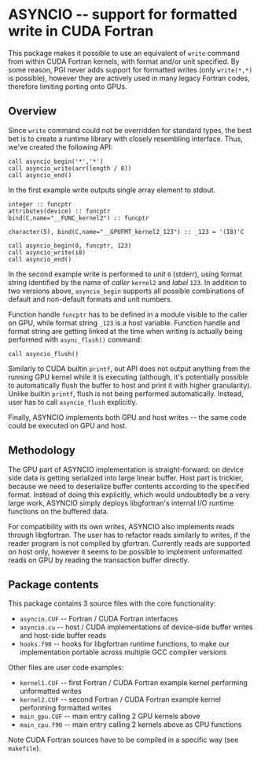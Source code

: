 # ASYNCIO -- support for formatted write in CUDA Fortran

This package makes it possible to use an equivalent of `write` command from within CUDA Fortran kernels, with format and/or unit specified. By some reason, PGI never adds support for formatted writes (only `write(*,*)` is possible), however they are actively used in many legacy Fortran codes, therefore limiting porting onto GPUs.

## Overview

Since `write` command could not be overridden for standard types, the best bet is to create a runtime library with closely resembling interface. Thus, we've created the following API:

```
call asyncio_begin('*','*')
call asyncio_write(arr(length / 8))
call asyncio_end()
```

In the first example write outputs single array element to stdout.

```
integer :: funcptr
attributes(device) :: funcptr
bind(C,name="__FUNC_kernel2") :: funcptr

character(5), bind(C,name="__GPUFMT_kernel2_123") :: _123 = '(I8)'C

call asyncio_begin(0, funcptr, 123)
call asyncio_write(i8)
call asyncio_end()
```

In the second example write is performed to *unit* `0` (stderr), using format string identified by the name of *caller* `kernel2` and *label* `123`. In addition to two versions above, `asyncio_begin` supports all possible combinations of default and non-default formats and unit numbers.

Function handle `funcptr` has to be defined in a module visible to the caller on GPU, while format string `_123` is a host variable. Function handle and format string are getting linked at the time when writing is actually being performed with `async_flush()` command:

```
call asyncio_flush()
```

Similarly to CUDA builtin `printf`, out API does not output anything from the running GPU kernel while it is executing (although, it's potentially possible to automatically flush the buffer to host and print it with higher granularity). Unlike builtin `printf`, flush is not being performed automatically. Instead, user has to call `asyncio_flush` explicitly.

Finally, ASYNCIO implements both GPU and host writes -- the same code could be executed on GPU and host.

## Methodology

The GPU part of ASYNCIO implementation is straight-forward: on device side data is getting serialized into large linear buffer. Host part is trickier, because we need to deserialize buffer contents according to the specified format. Instead of doing this explicitly, which would undoubtedly be a very large work, ASYNCIO simply deploys libgfortran's internal I/O runtime functions on the buffered data.

For compatibility with its own writes, ASYNCIO also implements reads through libgfortran. The user has to refactor reads similarly to writes, if the reader program is not compiled by gfortran. Currently reads are supported on host only, however it seems to be possible to implement unformatted reads on GPU by reading the transaction buffer directly.

## Package contents

This package contains 3 source files with the core functionality:

* `asyncio.CUF` -- Fortran / CUDA Fortran interfaces
* `asyncio.cu` -- host / CUDA implementations of device-side buffer writes and host-side buffer reads
* `hooks.f90` -- hooks for libgfortran runtime functions, to make our implementation portable across multiple GCC compiler versions

Other files are user code examples:

* `kernel1.CUF` -- first Fortran / CUDA Fortran example kernel performing unformatted writes
* `kernel2.CUF` -- second Fortran / CUDA Fortran example kernel performing formatted writes
* `main_gpu.CUF` -- main entry calling 2 GPU kernels above
* `main_cpu.f90` -- main entry calling 2 kernels above as CPU functions

Note CUDA Fortran sources have to be compiled in a specific way (see `makefile`).

